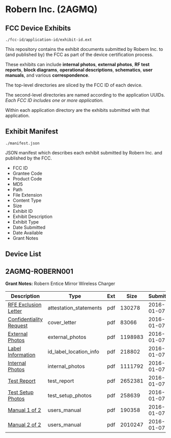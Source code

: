 # Robern Inc. (2AGMQ)
## FCC Device Exhibits

```
./fcc-id/application-id/exhibit-id.ext
```

This repository contains the exhibit documents submitted by Robern Inc. to (and published by) the FCC as part of the device certification process.

These exhibits can include **internal photos**, **external photos**, **RF test reports**, **block diagrams**, **operational descriptions**, **schematics**, **user manuals**, and various **correspondence**.

The top-level directories are sliced by the FCC ID of each device.

The second-level directories are named according to the application UUIDs. *Each FCC ID includes one or more application.*

Within each application directory are the exhibits submitted with that application. 

## Exhibit Manifest

```
./manifest.json
```

JSON manifest which describes each exhibit submitted by Robern Inc. and published by the FCC.

- FCC ID
- Grantee Code
- Product Code
- MD5
- Path
- File Extension
- Content Type
- Size
- Exhibit ID
- Exhibit Description
- Exhibit Type
- Date Submitted
- Date Available
- Grant Notes

## Device List
## 2AGMQ-ROBERN001
**Grant Notes:** Robern Entice Mirror Wireless Charger

| Description | Type | Ext | Size | Submitted | Available |
| ----------- | ---- | --- | ---- | --------- | --------- |
| [RFE Exclusion Letter](2AGMQ-ROBERN001/e022efbe2faa83f57ff551e3bc4bba96/2866286.pdf) | attestation_statements | pdf | 130278 | 2016-01-07 | 2016-01-07 |
| [Confidentiality Request](2AGMQ-ROBERN001/e022efbe2faa83f57ff551e3bc4bba96/2866283.pdf) | cover_letter | pdf | 83066 | 2016-01-07 | 2016-01-07 |
| [External Photos](2AGMQ-ROBERN001/e022efbe2faa83f57ff551e3bc4bba96/2866289.pdf) | external_photos | pdf | 1198983 | 2016-01-07 | 2016-01-19 |
| [Label Information](2AGMQ-ROBERN001/e022efbe2faa83f57ff551e3bc4bba96/2866284.pdf) | id_label_location_info | pdf | 218802 | 2016-01-07 | 2016-01-07 |
| [Internal Photos](2AGMQ-ROBERN001/e022efbe2faa83f57ff551e3bc4bba96/2866290.pdf) | internal_photos | pdf | 1111792 | 2016-01-07 | 2016-01-19 |
| [Test Report](2AGMQ-ROBERN001/e022efbe2faa83f57ff551e3bc4bba96/2866285.pdf) | test_report | pdf | 2652381 | 2016-01-07 | 2016-01-07 |
| [Test Setup Photos](2AGMQ-ROBERN001/e022efbe2faa83f57ff551e3bc4bba96/2866295.pdf) | test_setup_photos | pdf | 258639 | 2016-01-07 | 2016-01-19 |
| [Manual 1 of 2](2AGMQ-ROBERN001/e022efbe2faa83f57ff551e3bc4bba96/2866282.pdf) | users_manual | pdf | 190358 | 2016-01-07 | 2016-01-07 |
| [Manual 2 of 2](2AGMQ-ROBERN001/e022efbe2faa83f57ff551e3bc4bba96/2866294.pdf) | users_manual | pdf | 2010247 | 2016-01-07 | 2016-01-19 |

